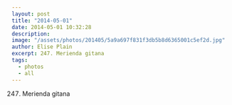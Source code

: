 ```yaml
---
layout: post
title: "2014-05-01"
date: 2014-05-01 10:32:28
description: 
image: "/assets/photos/201405/5a9a697f831f3db5b8d6365001c5ef2d.jpg"
author: Elise Plain
excerpt: 247. Merienda gitana
tags: 
  - photos
  - all
---
```


247. Merienda gitana
<p></p>
